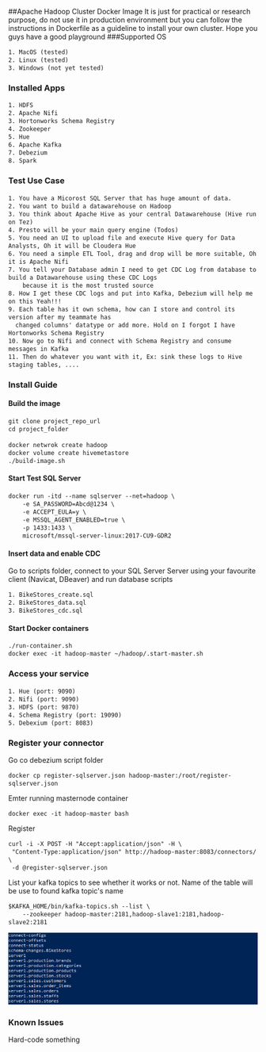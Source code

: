 ##Apache Hadoop Cluster Docker Image
It is just for practical or research purpose, do not use it in production environment
but you can follow the instructions in Dockerfile as a guideline to install your own cluster. Hope you guys have a good playground
###Supported OS
```shell script
1. MacOS (tested)
2. Linux (tested)
3. Windows (not yet tested)
```
### Installed Apps
```shell script
1. HDFS
2. Apache Nifi
3. Hortonworks Schema Registry
4. Zookeeper
5. Hue
6. Apache Kafka
7. Debezium
8. Spark
```
### Test Use Case
```shell script
1. You have a Micorost SQL Server that has huge amount of data.
2. You want to build a datawarehouse on Hadoop
3. You think about Apache Hive as your central Datawarehouse (Hive run on Tez)
4. Presto will be your main query engine (Todos)
5. You need an UI to upload file and execute Hive query for Data Analysts, Oh it will be Cloudera Hue
6. You need a simple ETL Tool, drag and drop will be more suitable, Oh it is Apache Nifi
7. You tell your Database admin I need to get CDC Log from database to build a Datawarehouse using these CDC Logs
    because it is the most trusted source
8. How I get these CDC logs and put into Kafka, Debezium will help me on this Yeah!!!
9. Each table has it own schema, how can I store and control its version after my teammate has 
  changed columns' datatype or add more. Hold on I forgot I have Hortonworks Schema Registry
10. Now go to Nifi and connect with Schema Registry and consume messages in Kafka
11. Then do whatever you want with it, Ex: sink these logs to Hive staging tables, ....
```

### Install Guide
#### Build the image
```shell script
git clone project_repo_url
cd project_folder

docker netwrok create hadoop
docker volume create hivemetastore
./build-image.sh
``` 
#### Start Test SQL Server
```shell script
docker run -itd --name sqlserver --net=hadoop \
    -e SA_PASSWORD=Abcd@1234 \
    -e ACCEPT_EULA=y \
    -e MSSQL_AGENT_ENABLED=true \
    -p 1433:1433 \
    microsoft/mssql-server-linux:2017-CU9-GDR2
```
#### Insert data and enable CDC
Go to scripts folder, connect to your SQL Server Server using your favourite client (Navicat, DBeaver)
 and run database scripts
```shell script
1. BikeStores_create.sql
2. BikeStores_data.sql
3. BikeStores_cdc.sql
```

#### Start Docker containers
```shell script
./run-container.sh
docker exec -it hadoop-master ~/hadoop/.start-master.sh
```
### Access your service
```shell script
1. Hue (port: 9090)
2. Nifi (port: 9090)
3. HDFS (port: 9870)
4. Schema Registry (port: 19090)
5. Debexium (port: 8083)
```
### Register your connector
Go co debezium script folder
```shell script
docker cp register-sqlserver.json hadoop-master:/root/register-sqlserver.json
```
Emter running masternode container
```shell script
docker exec -it hadoop-master bash
```
Register
```shell script
curl -i -X POST -H "Accept:application/json" -H \
 "Content-Type:application/json" http://hadoop-master:8083/connectors/ \
 -d @register-sqlserver.json
```
List your kafka topics to see whether it works or not. 
Name of the table will be use to found kafka topic's name
```shell script
$KAFKA_HOME/bin/kafka-topics.sh --list \
    --zookeeper hadoop-master:2181,hadoop-slave1:2181,hadoop-slave2:2181
```
![alt text](Kafka%20Topic.PNG)
### Known Issues
Hard-code something